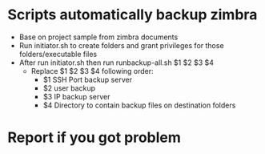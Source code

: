 # Scripts automatically backup zimbra
  * Base on project sample from zimbra documents
  * Run initiator.sh to create folders and grant privileges for those folders/executable files
  * After run initiator.sh then run runbackup-all.sh $1 $2 $3 $4
    * Replace $1 $2 $3 $4 following order:
      * $1 SSH Port backup server
      * $2 user backup
      * $3 IP backup server
      * $4 Directory to contain backup files on destination folders
# Report if you got problem
